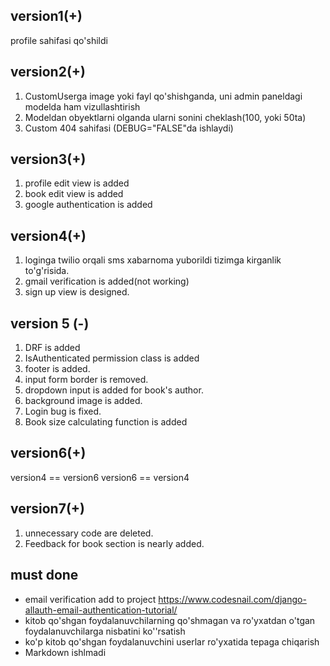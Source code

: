 ## version1(+)

profile sahifasi qo'shildi

## version2(+)

1. CustomUserga image yoki fayl qo'shishganda, uni admin paneldagi modelda ham vizullashtirish
2. Modeldan obyektlarni olganda ularni sonini cheklash(100, yoki 50ta)
3. Custom 404 sahifasi (DEBUG="FALSE"da ishlaydi)

## version3(+)

1. profile edit view is added
2. book edit view is added
3. google authentication is added

## version4(+)

1. loginga twilio orqali sms xabarnoma yuborildi tizimga kirganlik to'g'risida.
2. gmail verification is added(not working)
3. sign up view is designed.

## version 5 (-)
1. DRF is added
2. IsAuthenticated permission class is added
3. footer is added.
4. input form border is removed.
5. dropdown input is added for book's author.
6. background image is added.
7. Login bug is fixed.
8. Book size calculating function is added

## version6(+)
version4 == version6
version6 == version4

## version7(+)
1. unnecessary code are deleted.
2. Feedback for book section is nearly added.

## must done

- email verification add to project
  https://www.codesnail.com/django-allauth-email-authentication-tutorial/
- kitob qo'shgan foydalanuvchilarning qo'shmagan va ro'yxatdan o'tgan foydalanuvchilarga nisbatini ko''rsatish
- ko'p kitob qo'shgan foydalanuvchini userlar ro'yxatida tepaga chiqarish
- Markdown ishlmadi
